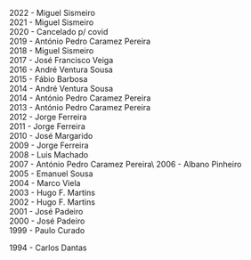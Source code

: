 2022 - Miguel Sismeiro\
2021 - Miguel Sismeiro\
2020 - Cancelado p/ covid\
2019 - António Pedro Caramez Pereira\
2018 - Miguel Sismeiro\
2017 - José Francisco Veiga\
2016 - André Ventura Sousa\
2015 - Fábio Barbosa\
2014 - André Ventura Sousa\
2014 - António Pedro Caramez Pereira\
2013 - António Pedro Caramez Pereira\
2012 - Jorge Ferreira\
2011 - Jorge Ferreira\
2010 - José Margarido\
2009 - Jorge Ferreira\
2008 - Luis Machado\
2007 - António Pedro Caramez Pereira\ 
2006 - Albano Pinheiro\
2005 - Emanuel Sousa\
2004 - Marco Viela\
2003 - Hugo F. Martins\
2002 - Hugo F. Martins\
2001 - José Padeiro\
2000 - José Padeiro\
1999 - Paulo Curado

1994 - Carlos Dantas
